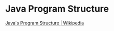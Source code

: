 # Java Program Structure

[Java's Program Structure | Wikipedia](https://en.wikipedia.org/wiki/Java_syntax#Program_structure)
